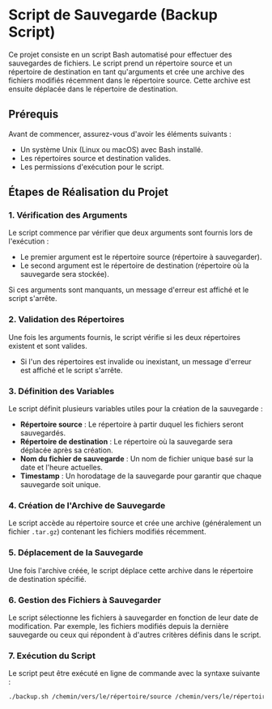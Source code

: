 # Script de Sauvegarde (Backup Script)

Ce projet consiste en un script Bash automatisé pour effectuer des sauvegardes de fichiers. Le script prend un répertoire source et un répertoire de destination en tant qu'arguments et crée une archive des fichiers modifiés récemment dans le répertoire source. Cette archive est ensuite déplacée dans le répertoire de destination.

## Prérequis

Avant de commencer, assurez-vous d'avoir les éléments suivants :

- Un système Unix (Linux ou macOS) avec Bash installé.
- Les répertoires source et destination valides.
- Les permissions d'exécution pour le script.

## Étapes de Réalisation du Projet

### 1. **Vérification des Arguments**

Le script commence par vérifier que deux arguments sont fournis lors de l'exécution :

- Le premier argument est le répertoire source (répertoire à sauvegarder).
- Le second argument est le répertoire de destination (répertoire où la sauvegarde sera stockée).

Si ces arguments sont manquants, un message d'erreur est affiché et le script s'arrête.

### 2. **Validation des Répertoires**

Une fois les arguments fournis, le script vérifie si les deux répertoires existent et sont valides.

- Si l'un des répertoires est invalide ou inexistant, un message d'erreur est affiché et le script s'arrête.

### 3. **Définition des Variables**

Le script définit plusieurs variables utiles pour la création de la sauvegarde :

- **Répertoire source** : Le répertoire à partir duquel les fichiers seront sauvegardés.
- **Répertoire de destination** : Le répertoire où la sauvegarde sera déplacée après sa création.
- **Nom du fichier de sauvegarde** : Un nom de fichier unique basé sur la date et l'heure actuelles.
- **Timestamp** : Un horodatage de la sauvegarde pour garantir que chaque sauvegarde soit unique.

### 4. **Création de l'Archive de Sauvegarde**

Le script accède au répertoire source et crée une archive (généralement un fichier `.tar.gz`) contenant les fichiers modifiés récemment.

### 5. **Déplacement de la Sauvegarde**

Une fois l'archive créée, le script déplace cette archive dans le répertoire de destination spécifié.

### 6. **Gestion des Fichiers à Sauvegarder**

Le script sélectionne les fichiers à sauvegarder en fonction de leur date de modification. Par exemple, les fichiers modifiés depuis la dernière sauvegarde ou ceux qui répondent à d'autres critères définis dans le script.

### 7. **Exécution du Script**

Le script peut être exécuté en ligne de commande avec la syntaxe suivante :

```bash
./backup.sh /chemin/vers/le/répertoire/source /chemin/vers/le/répertoire/destination
